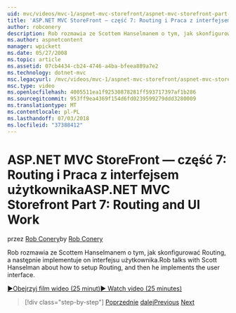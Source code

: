 ```yaml
---
uid: mvc/videos/mvc-1/aspnet-mvc-storefront/aspnet-mvc-storefront-part-7-routing-and-ui-work
title: 'ASP.NET MVC StoreFront — część 7: Routing i Praca z interfejsem użytkownika | Dokumentacja firmy Microsoft'
author: robconery
description: Rob rozmawia ze Scottem Hanselmanem o tym, jak skonfigurować Routing, a następnie implementuje on interfejsu użytkownika.
ms.author: aspnetcontent
manager: wpickett
ms.date: 05/27/2008
ms.topic: article
ms.assetid: 07cb4434-cb24-4746-a4ba-bfeea889a7e2
ms.technology: dotnet-mvc
msc.legacyurl: /mvc/videos/mvc-1/aspnet-mvc-storefront/aspnet-mvc-storefront-part-7-routing-and-ui-work
msc.type: video
ms.openlocfilehash: 4005511ea1f92530878281ff593717397af1b286
ms.sourcegitcommit: 953ff9ea4369f154d6fd0239599279ddd3280009
ms.translationtype: MT
ms.contentlocale: pl-PL
ms.lasthandoff: 07/03/2018
ms.locfileid: "37388412"
---
```

<a name="aspnet-mvc-storefront-part-7-routing-and-ui-work"></a><span data-ttu-id="272ca-103">ASP.NET MVC StoreFront — część 7: Routing i Praca z interfejsem użytkownika</span><span class="sxs-lookup"><span data-stu-id="272ca-103">ASP.NET MVC Storefront Part 7: Routing and UI Work</span></span>
====================
<span data-ttu-id="272ca-104">przez [Rob Conery](https://github.com/robconery)</span><span class="sxs-lookup"><span data-stu-id="272ca-104">by [Rob Conery](https://github.com/robconery)</span></span>

<span data-ttu-id="272ca-105">Rob rozmawia ze Scottem Hanselmanem o tym, jak skonfigurować Routing, a następnie implementuje on interfejsu użytkownika.</span><span class="sxs-lookup"><span data-stu-id="272ca-105">Rob talks with Scott Hanselman about how to setup Routing, and then he implements the user interface.</span></span>

[<span data-ttu-id="272ca-106">&#9654;Obejrzyj film wideo (25 minut)</span><span class="sxs-lookup"><span data-stu-id="272ca-106">&#9654; Watch video (25 minutes)</span></span>](https://channel9.msdn.com/Blogs/ASP-NET-Site-Videos/aspnet-mvc-storefront-part-7-routing-and-ui-work)

> [!div class="step-by-step"]
> <span data-ttu-id="272ca-107">[Poprzednie](aspnet-mvc-storefront-part-6-finishing-the-repository-and-initial-ui-work.md)
> [dalej](aspnet-mvc-storefront-part-8-testing-controllers-iteration-1-complete.md)</span><span class="sxs-lookup"><span data-stu-id="272ca-107">[Previous](aspnet-mvc-storefront-part-6-finishing-the-repository-and-initial-ui-work.md)
[Next](aspnet-mvc-storefront-part-8-testing-controllers-iteration-1-complete.md)</span></span>
